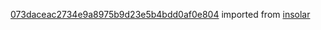 [073daceac2734e9a8975b9d23e5b4bdd0af0e804](https://github.com/insolar/insolar/commit/073daceac2734e9a8975b9d23e5b4bdd0af0e804) imported from [insolar](https://github.com/insolar/insolar)
